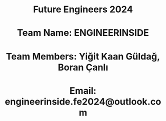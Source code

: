 <h1 align = center> Future Engineers 2024 </h1>
<h1 align = center> Team Name: ENGINEERINSIDE </h1>
<h1 align = center> Team Members: Yiğit Kaan Güldağ, Boran Çanlı </h1>
<h1 align = center> Email: engineerinside.fe2024@outlook.com </h1>

